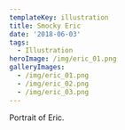 ```yaml
---
templateKey: illustration
title: Smocky Eric
date: '2018-06-03'
tags:
  - Illustration
heroImage: /img/eric_01.png
galleryImages:
  - /img/eric_01.png
  - /img/eric_02.png
  - /img/eric_03.png
---
```

Portrait of Eric.
